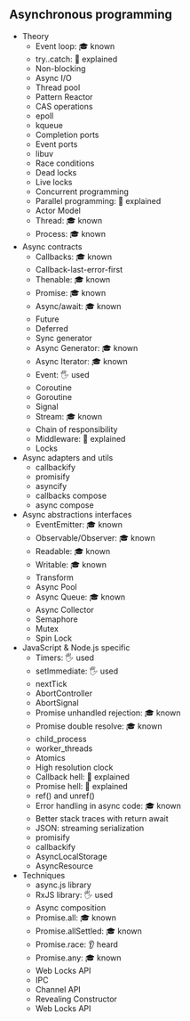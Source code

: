 ## Asynchronous programming

- Theory
  - Event loop: 🎓 known
  - try..catch: 🙋 explained
  - Non-blocking
  - Async I/O
  - Thread pool
  - Pattern Reactor
  - CAS operations
  - epoll
  - kqueue
  - Completion ports
  - Event ports
  - libuv
  - Race conditions
  - Dead locks
  - Live locks
  - Concurrent programming
  - Parallel programming: 🙋 explained
  - Actor Model
  - Thread: 🎓 known
  - Process: 🎓 known
- Async contracts
  - Callbacks:  🎓 known
  - Callback-last-error-first
  - Thenable:  🎓 known
  - Promise:  🎓 known
  - Async/await:  🎓 known
  - Future
  - Deferred
  - Sync generator
  - Async Generator: 🎓 known
  - Async Iterator: 🎓 known
  - Event: 🖐️ used
  - Coroutine
  - Goroutine
  - Signal
  - Stream: 🎓 known
  - Chain of responsibility
  - Middleware: 🙋 explained
  - Locks
- Async adapters and utils
  - callbackify
  - promisify
  - asyncify
  - callbacks compose
  - async compose
- Async abstractions interfaces
  - EventEmitter: 🎓 known
  - Observable/Observer: 🎓 known
  - Readable: 🎓 known
  - Writable: 🎓 known
  - Transform
  - Async Pool
  - Async Queue: 🎓 known
  - Async Collector
  - Semaphore
  - Mutex
  - Spin Lock
- JavaScript & Node.js specific
  - Timers: 🖐️ used
  - setImmediate: 🖐️ used
  - nextTick
  - AbortController
  - AbortSignal
  - Promise unhandled rejection: 🎓 known
  - Promise double resolve: 🎓 known
  - child_process
  - worker_threads
  - Atomics
  - High resolution clock
  - Callback hell: 🙋 explained
  - Promise hell: 🙋 explained
  - ref() and unref()
  - Error handling in async code: 🎓 known
  - Better stack traces with return await
  - JSON: streaming serialization
  - promisify
  - callbackify
  - AsyncLocalStorage
  - AsyncResource
- Techniques
  - async.js library
  - RxJS library: 🖐️ used
  - Async composition
  - Promise.all: 🎓 known
  - Promise.allSettled: 🎓 known
  - Promise.race: 👂 heard
  - Promise.any: 🎓 known
  - Web Locks API
  - IPC
  - Channel API
  - Revealing Constructor
  - Web Locks API
